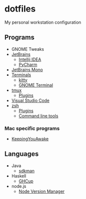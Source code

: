 # dotfiles

My personal workstation configuration

## Programs

* GNOME Tweaks
* [JetBrains](jet-brains/README.md)
  * [Intellij IDEA](jet-brains/README.md#intellij)
  * [PyCharm](jet-brains/README.md#pycharm)
* [JetBrains Mono](https://www.jetbrains.com/lp/mono/)
* [Terminals](terminal/README.md)
  * [kitty](terminal/kitty/README.md)
  * [GNOME Terminal](terminal/README.md#gnome-terminal)
* [tmux](tmux/README.md)
  * [Plugins](tmux/README.md#plugins)
* [Visual Studio Code](vs-code/README.md)
* [zsh](zsh/README.md)
  * [Plugins](zsh/README.md#plugins)
  * [Command line tools](zsh/README.md#tools)

### Mac specific programs

* [KeepingYouAwake](https://github.com/newmarcel/KeepingYouAwake)

## Languages

* Java
  * [sdkman](https://sdkman.io/)
* Haskell
  * [GHCup](https://www.haskell.org/ghcup/)
* node.js
  * [Node Version Manager](https://github.com/nvm-sh/nvm)

